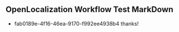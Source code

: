 ## OpenLocalization Workflow Test MarkDown

* fab0189e-4f16-46ea-9170-f992ee4938b4 
thanks!



<!--HONumber=Feb16_HO4-->
